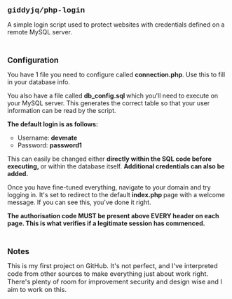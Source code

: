 <p><span style="font-size: 13pt;"><strong><span style="font-family: 'courier new', courier;">giddyjq/php-login</span></strong></span></p>
<p>A simple login script used to protect websites with credentials defined on a remote MySQL server.</p>
<p>&nbsp;</p>
<p><span style="font-size: 13pt;"><strong>Configuration</strong></span></p>
<p>You have 1 file you need to configure called <strong>connection.php</strong>. Use this to fill in your database info.</p>
<p>You also have a file called <strong>db_config.sql&nbsp;</strong>which you'll need to execute on your MySQL server. This generates the correct table so that your user information can be read by the script.</p>
<p><strong>The default login is as follows:</strong></p>
<ul style="list-style-type: circle;">
<li>Username:&nbsp;<strong>devmate</strong></li>
<li>Password:&nbsp;<strong>password1</strong></li>
</ul>
<p>This can easily be changed either&nbsp;<strong>directly within the SQL code before executing,&nbsp;</strong>or within the database itself.&nbsp;<strong>Additional credentials can also be added.</strong></p>
<p>Once you have fine-tuned everything, navigate to your domain and try logging in. It's set to redirect to the default&nbsp;<strong>index.php&nbsp;</strong>page with a welcome message. If you can see this, you've done it right.</p>
<p><strong>The authorisation code MUST be present above EVERY header on each page. This is what verifies if a legitimate session has commenced.</strong></p>
<p>&nbsp;</p>
<p><span style="font-size: 13pt;"><strong>Notes</strong></span></p>
<p><span style="font-size: 11pt;">This is my first project on GitHub. It's not perfect, and I've interpreted code from other sources to make everything just about work right. There's plenty of room for improvement security and design wise and I aim to work on this.</span></p>
